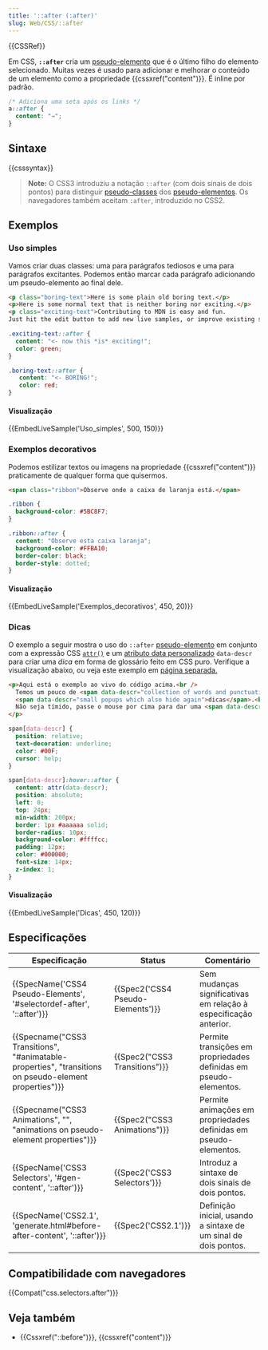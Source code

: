 ```yaml
---
title: '::after (:after)'
slug: Web/CSS/::after
---
```


{{CSSRef}}

Em CSS, **`::after`** cria um [pseudo-elemento](/pt-BR/docs/Web/CSS/Pseudo-elementos) que é o último filho do elemento selecionado. Muitas vezes é usado para adicionar e melhorar o conteúdo de um elemento como a propriedade {{cssxref("content")}}. É inline por padrão.

```css
/* Adiciona uma seta após os links */
a::after {
  content: "→";
}
```

## Sintaxe

{{csssyntax}}

> **Note:** O CSS3 introduziu a notação `::after` (com dois sinais de dois pontos) para distinguir [pseudo-classes](/pt-BR/docs/Web/CSS/Pseudo-classes) dos [pseudo-elementos](/pt-BR/docs/Web/CSS/Pseudo-elements). Os navegadores também aceitam `:after`, introduzido no CSS2.

## Exemplos

### Uso simples

Vamos criar duas classes: uma para parágrafos tediosos e uma para parágrafos excitantes. Podemos então marcar cada parágrafo adicionando um pseudo-elemento ao final dele.

```html
<p class="boring-text">Here is some plain old boring text.</p>
<p>Here is some normal text that is neither boring nor exciting.</p>
<p class="exciting-text">Contributing to MDN is easy and fun.
Just hit the edit button to add new live samples, or improve existing samples.</p>
```

```css
.exciting-text::after {
  content: "<- now this *is* exciting!";
  color: green;
}

.boring-text::after {
   content: "<- BORING!";
   color: red;
}
```

#### Visualização

{{EmbedLiveSample('Uso_simples', 500, 150)}}

### Exemplos decorativos

Podemos estilizar textos ou imagens na propriedade {{cssxref("content")}} praticamente de qualquer forma que quisermos.

```html
<span class="ribbon">Observe onde a caixa de laranja está.</span>
```

```css
.ribbon {
  background-color: #5BC8F7;
}

.ribbon::after {
  content: "Observe esta caixa laranja";
  background-color: #FFBA10;
  border-color: black;
  border-style: dotted;
}
```

#### Visualização

{{EmbedLiveSample('Exemplos_decorativos', 450, 20)}}

### Dicas

O exemplo a seguir mostra o uso do `::after` [pseudo-elemento](/pt-BR/docs/Web/CSS/Pseudo-elementos) em conjunto com a expressão CSS [`attr()`](/pt-BR/docs/Web/CSS/attr) e um [atributo data personalizado](/pt-BR/docs/Web/HTML/Global_attributes#attr-dataset) `data-descr` para criar uma _dica_ em forma de glossário feito em CSS puro. Verifique a visualização abaixo, ou veja este exemplo em [página separada.](/files/4591/css-only_tooltips.html)

```html
<p>Aqui está o exemplo ao vivo do código acima.<br />
  Temos um pouco de <span data-descr="collection of words and punctuation">texto</span> aqui com algumas
  <span data-descr="small popups which also hide again">dicas</span>.<br />
  Não seja tímido, passe o mouse por cima para dar uma <span data-descr="not to be taken literally">olhada</span>.
</p>
```

```css
span[data-descr] {
  position: relative;
  text-decoration: underline;
  color: #00F;
  cursor: help;
}

span[data-descr]:hover::after {
  content: attr(data-descr);
  position: absolute;
  left: 0;
  top: 24px;
  min-width: 200px;
  border: 1px #aaaaaa solid;
  border-radius: 10px;
  background-color: #ffffcc;
  padding: 12px;
  color: #000000;
  font-size: 14px;
  z-index: 1;
}
```

#### Visualização

{{EmbedLiveSample('Dicas', 450, 120)}}

## Especificações

| Especificação                                                                                                                            | Status                                       | Comentário                                                        |
| ---------------------------------------------------------------------------------------------------------------------------------------- | -------------------------------------------- | ----------------------------------------------------------------- |
| {{SpecName('CSS4 Pseudo-Elements', '#selectordef-after', '::after')}}                                             | {{Spec2('CSS4 Pseudo-Elements')}} | Sem mudanças significativas em relação à especificação anterior.  |
| {{Specname("CSS3 Transitions", "#animatable-properties", "transitions on pseudo-element properties")}} | {{Spec2("CSS3 Transitions")}}     | Permite transições em propriedades definidas em pseudo-elementos. |
| {{Specname("CSS3 Animations", "", "animations on pseudo-element properties")}}                                 | {{Spec2("CSS3 Animations")}}         | Permite animações em propriedades definidas em pseudo-elementos.  |
| {{SpecName('CSS3 Selectors', '#gen-content', '::after')}}                                                             | {{Spec2('CSS3 Selectors')}}         | Introduz a sintaxe de dois sinais de dois pontos.                 |
| {{SpecName('CSS2.1', 'generate.html#before-after-content', '::after')}}                                         | {{Spec2('CSS2.1')}}                     | Definição inicial, usando a sintaxe de um sinal de dois pontos.   |

## Compatibilidade com navegadores

{{Compat("css.selectors.after")}}

## Veja também

- {{Cssxref("::before")}}, {{cssxref("content")}}
